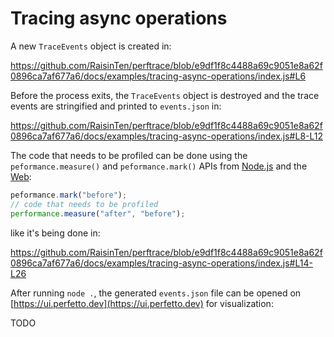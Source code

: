 # Tracing async operations

A new `TraceEvents` object is created in:

https://github.com/RaisinTen/perftrace/blob/e9df1f8c4488a69c9051e8a62f0896ca7af677a6/docs/examples/tracing-async-operations/index.js#L6

Before the process exits, the `TraceEvents` object is destroyed and the trace events are stringified and printed to `events.json` in:

https://github.com/RaisinTen/perftrace/blob/e9df1f8c4488a69c9051e8a62f0896ca7af677a6/docs/examples/tracing-async-operations/index.js#L8-L12

The code that needs to be profiled can be done using the `peformance.measure()` and `peformance.mark()` APIs from [Node.js](https://nodejs.org/api/perf_hooks.html#performancemarkname-options) and the [Web](https://www.w3.org/TR/user-timing):

```js
peformance.mark("before");
// code that needs to be profiled
performance.measure("after", "before");
```

like it's being done in:

https://github.com/RaisinTen/perftrace/blob/e9df1f8c4488a69c9051e8a62f0896ca7af677a6/docs/examples/tracing-async-operations/index.js#L14-L26

After running `node .`, the generated `events.json` file can be opened on [https://ui.perfetto.dev](https://ui.perfetto.dev) for visualization:

TODO
